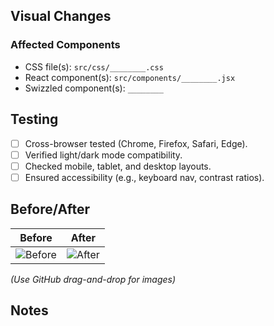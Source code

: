 ## Visual Changes

<!-- Describe the UI/theme improvements. -->

### Affected Components

- CSS file(s): `src/css/________.css`
- React component(s): `src/components/________.jsx`
- Swizzled component(s): `________`

## Testing

- [ ] Cross-browser tested (Chrome, Firefox, Safari, Edge).
- [ ] Verified light/dark mode compatibility.
- [ ] Checked mobile, tablet, and desktop layouts.
- [ ] Ensured accessibility (e.g., keyboard nav, contrast ratios).

## Before/After

| Before         | After         |
| -------------- | ------------- |
| ![Before](url) | ![After](url) |

_(Use GitHub drag-and-drop for images)_

## Notes

<!-- List unresolved issues, trade-offs, or future TODOs. -->
